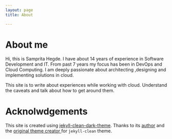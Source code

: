 ```yaml
---
layout: page 
title: About

---
```

# About me
Hi, this is Samprita Hegde. I have about 14 years of experience in Software Development and IT. From past 7 years my focus has been in DevOps and Cloud Computing. I am deeply passionate about architecting ,designing and implementing solutions in cloud.

This site is to write about experiences while working with cloud. Understand the caveats and talk about how to get around them.

# Acknolwdgements
This site is created using [jekyll-clean-dark-theme](http://pavelmakhov.com/jekyll-clean-dark/2016/12/jekyll-clean-theme/). Thanks to its [author](https://github.com/streetturtle) and the [original theme creator ](https://github.com/scotte/jekyll-clean) for `jekyll-clean` theme.
